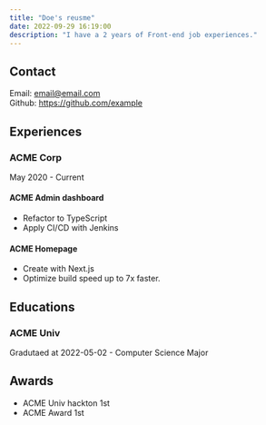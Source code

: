 ```yaml
---
title: "Doe's reusme"
date: 2022-09-29 16:19:00
description: "I have a 2 years of Front-end job experiences."
---
```


## Contact

Email: email@email.com  
Github: https://github.com/example

## Experiences

### ACME Corp

May 2020 - Current

#### ACME Admin dashboard

- Refactor to TypeScript
- Apply CI/CD with Jenkins

#### ACME Homepage

- Create with Next.js
- Optimize build speed up to 7x faster.

## Educations

### ACME Univ

Gradutaed at 2022-05-02 - Computer Science Major

## Awards

- ACME Univ hackton 1st
- ACME Award 1st
